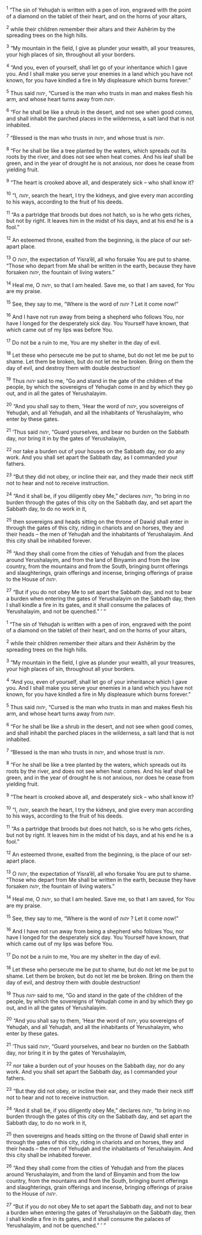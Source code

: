 <sup>1</sup> “The sin of Yehuḏah is written with a pen of iron, engraved with the point of a diamond on the tablet of their heart, and on the horns of your altars,

<sup>2</sup> while their children remember their altars and their Ashĕrim by the spreading trees on the high hills.

<sup>3</sup> “My mountain in the field, I give as plunder your wealth, all your treasures, your high places of sin, throughout all your borders.

<sup>4</sup> “And you, even of yourself, shall let go of your inheritance which I gave you. And I shall make you serve your enemies in a land which you have not known, for you have kindled a fire in My displeasure which burns forever.”

<sup>5</sup> Thus said יהוה, “Cursed is the man who trusts in man and makes flesh his arm, and whose heart turns away from יהוה.

<sup>6</sup> “For he shall be like a shrub in the desert, and not see when good comes, and shall inhabit the parched places in the wilderness, a salt land that is not inhabited.

<sup>7</sup> “Blessed is the man who trusts in יהוה, and whose trust is יהוה.

<sup>8</sup> “For he shall be like a tree planted by the waters, which spreads out its roots by the river, and does not see when heat comes. And his leaf shall be green, and in the year of drought he is not anxious, nor does he cease from yielding fruit.

<sup>9</sup> “The heart is crooked above all, and desperately sick – who shall know it?

<sup>10</sup> “I, יהוה, search the heart, I try the kidneys, and give every man according to his ways, according to the fruit of his deeds.

<sup>11</sup> “As a partridge that broods but does not hatch, so is he who gets riches, but not by right. It leaves him in the midst of his days, and at his end he is a fool.”

<sup>12</sup> An esteemed throne, exalted from the beginning, is the place of our set-apart place.

<sup>13</sup> O יהוה, the expectation of Yisra’ĕl, all who forsake You are put to shame. “Those who depart from Me shall be written in the earth, because they have forsaken יהוה, the fountain of living waters.”

<sup>14</sup> Heal me, O יהוה, so that I am healed. Save me, so that I am saved, for You are my praise.

<sup>15</sup> See, they say to me, “Where is the word of יהוה ? Let it come now!”

<sup>16</sup> And I have not run away from being a shepherd who follows You, nor have I longed for the desperately sick day. You Yourself have known, that which came out of my lips was before You.

<sup>17</sup> Do not be a ruin to me, You are my shelter in the day of evil.

<sup>18</sup> Let these who persecute me be put to shame, but do not let me be put to shame. Let them be broken, but do not let me be broken. Bring on them the day of evil, and destroy them with double destruction!

<sup>19</sup> Thus יהוה said to me, “Go and stand in the gate of the children of the people, by which the sovereigns of Yehuḏah come in and by which they go out, and in all the gates of Yerushalayim.

<sup>20</sup> “And you shall say to them, ‘Hear the word of יהוה, you sovereigns of Yehuḏah, and all Yehuḏah, and all the inhabitants of Yerushalayim, who enter by these gates.

<sup>21</sup> ‘Thus said יהוה, “Guard yourselves, and bear no burden on the Sabbath day, nor bring it in by the gates of Yerushalayim,

<sup>22</sup> nor take a burden out of your houses on the Sabbath day, nor do any work. And you shall set apart the Sabbath day, as I commanded your fathers.

<sup>23</sup> “But they did not obey, or incline their ear, and they made their neck stiff not to hear and not to receive instruction.

<sup>24</sup> “And it shall be, if you diligently obey Me,” declares יהוה, “to bring in no burden through the gates of this city on the Sabbath day, and set apart the Sabbath day, to do no work in it,

<sup>25</sup> then sovereigns and heads sitting on the throne of Dawiḏ shall enter in through the gates of this city, riding in chariots and on horses, they and their heads – the men of Yehuḏah and the inhabitants of Yerushalayim. And this city shall be inhabited forever.

<sup>26</sup> “And they shall come from the cities of Yehuḏah and from the places around Yerushalayim, and from the land of Binyamin and from the low country, from the mountains and from the South, bringing burnt offerings and slaughterings, grain offerings and incense, bringing offerings of praise to the House of יהוה.

<sup>27</sup> “But if you do not obey Me to set apart the Sabbath day, and not to bear a burden when entering the gates of Yerushalayim on the Sabbath day, then I shall kindle a fire in its gates, and it shall consume the palaces of Yerushalayim, and not be quenched.” ’ ”

<sup>1</sup> “The sin of Yehuḏah is written with a pen of iron, engraved with the point of a diamond on the tablet of their heart, and on the horns of your altars,

<sup>2</sup> while their children remember their altars and their Ashĕrim by the spreading trees on the high hills.

<sup>3</sup> “My mountain in the field, I give as plunder your wealth, all your treasures, your high places of sin, throughout all your borders.

<sup>4</sup> “And you, even of yourself, shall let go of your inheritance which I gave you. And I shall make you serve your enemies in a land which you have not known, for you have kindled a fire in My displeasure which burns forever.”

<sup>5</sup> Thus said יהוה, “Cursed is the man who trusts in man and makes flesh his arm, and whose heart turns away from יהוה.

<sup>6</sup> “For he shall be like a shrub in the desert, and not see when good comes, and shall inhabit the parched places in the wilderness, a salt land that is not inhabited.

<sup>7</sup> “Blessed is the man who trusts in יהוה, and whose trust is יהוה.

<sup>8</sup> “For he shall be like a tree planted by the waters, which spreads out its roots by the river, and does not see when heat comes. And his leaf shall be green, and in the year of drought he is not anxious, nor does he cease from yielding fruit.

<sup>9</sup> “The heart is crooked above all, and desperately sick – who shall know it?

<sup>10</sup> “I, יהוה, search the heart, I try the kidneys, and give every man according to his ways, according to the fruit of his deeds.

<sup>11</sup> “As a partridge that broods but does not hatch, so is he who gets riches, but not by right. It leaves him in the midst of his days, and at his end he is a fool.”

<sup>12</sup> An esteemed throne, exalted from the beginning, is the place of our set-apart place.

<sup>13</sup> O יהוה, the expectation of Yisra’ĕl, all who forsake You are put to shame. “Those who depart from Me shall be written in the earth, because they have forsaken יהוה, the fountain of living waters.”

<sup>14</sup> Heal me, O יהוה, so that I am healed. Save me, so that I am saved, for You are my praise.

<sup>15</sup> See, they say to me, “Where is the word of יהוה ? Let it come now!”

<sup>16</sup> And I have not run away from being a shepherd who follows You, nor have I longed for the desperately sick day. You Yourself have known, that which came out of my lips was before You.

<sup>17</sup> Do not be a ruin to me, You are my shelter in the day of evil.

<sup>18</sup> Let these who persecute me be put to shame, but do not let me be put to shame. Let them be broken, but do not let me be broken. Bring on them the day of evil, and destroy them with double destruction!

<sup>19</sup> Thus יהוה said to me, “Go and stand in the gate of the children of the people, by which the sovereigns of Yehuḏah come in and by which they go out, and in all the gates of Yerushalayim.

<sup>20</sup> “And you shall say to them, ‘Hear the word of יהוה, you sovereigns of Yehuḏah, and all Yehuḏah, and all the inhabitants of Yerushalayim, who enter by these gates.

<sup>21</sup> ‘Thus said יהוה, “Guard yourselves, and bear no burden on the Sabbath day, nor bring it in by the gates of Yerushalayim,

<sup>22</sup> nor take a burden out of your houses on the Sabbath day, nor do any work. And you shall set apart the Sabbath day, as I commanded your fathers.

<sup>23</sup> “But they did not obey, or incline their ear, and they made their neck stiff not to hear and not to receive instruction.

<sup>24</sup> “And it shall be, if you diligently obey Me,” declares יהוה, “to bring in no burden through the gates of this city on the Sabbath day, and set apart the Sabbath day, to do no work in it,

<sup>25</sup> then sovereigns and heads sitting on the throne of Dawiḏ shall enter in through the gates of this city, riding in chariots and on horses, they and their heads – the men of Yehuḏah and the inhabitants of Yerushalayim. And this city shall be inhabited forever.

<sup>26</sup> “And they shall come from the cities of Yehuḏah and from the places around Yerushalayim, and from the land of Binyamin and from the low country, from the mountains and from the South, bringing burnt offerings and slaughterings, grain offerings and incense, bringing offerings of praise to the House of יהוה.

<sup>27</sup> “But if you do not obey Me to set apart the Sabbath day, and not to bear a burden when entering the gates of Yerushalayim on the Sabbath day, then I shall kindle a fire in its gates, and it shall consume the palaces of Yerushalayim, and not be quenched.” ’ ”

